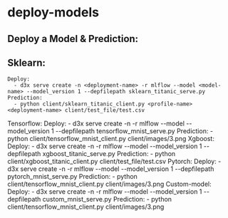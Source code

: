 # deploy-models
## Deploy a Model & Prediction:
  ## Sklearn:
    Deploy:
      - d3x serve create -n <deployment-name> -r mlflow --model <model-name> --model_version 1 --depfilepath sklearn_titanic_serve.py
    Prediction:
      - python client/sklearn_titanic_client.py <profile-name> <deployment-name> client/test_file/test.csv
  Tensorflow:
    Deploy:
      - d3x serve create -n <deployment-name> -r mlflow --model <model-name> --model_version 1 --depfilepath tensorflow_mnist_serve.py
    Prediction:
      - python client/tensorflow_mnist_client.py <profile-name> <deployment-name> client/images/3.png
  Xgboost:
    Deploy:
      - d3x serve create -n <deployment-name> -r mlflow --model <model-name> --model_version 1 --depfilepath xgboost_titanic_serve.py
    Prediction:
      - python client/xgboost_titanic_client.py <profile-name> <deployment-name> client/test_file/test.csv
  Pytorch:
    Deploy:
      - d3x serve create -n <deployment-name> -r mlflow --model <model-name> --model_version 1 --depfilepath pytorch_mnist_serve.py
    Prediction:
      - python client/tensorflow_mnist_client.py <profile-name> <deployment-name> client/images/3.png
  Custom-model:
    Deploy:
      - d3x serve create -n <deployment-name> -r mlflow --model <model-name> --model_version 1 --depfilepath custom_mnist_serve.py
    Prediction:
      - python client/tensorflow_mnist_client.py <profile-name> <deployment-name> client/images/3.png
  

